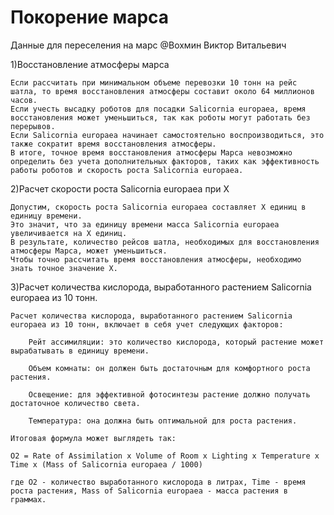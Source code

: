# Покорение марса
Данные для переселения на марс @Вохмин Виктор Витальевич

1)Восстановление атмосферы марса
```  Время восстановления атмосферы Марса зависит от массы планеты и объема перевозки на шатле Salicornia europaea. 
Если рассчитать при минимальном объеме перевозки 10 тонн на рейс шатла, то время восстановления атмосферы составит около 64 миллионов часов.
Если учесть высадку роботов для посадки Salicornia europaea, время восстановления может уменьшиться, так как роботы могут работать без перерывов. 
Если Salicornia europaea начинает самостоятельно воспроизводиться, это также сократит время восстановления атмосферы.
В итоге, точное время восстановления атмосферы Марса невозможно определить без учета дополнительных факторов, таких как эффективность работы роботов и скорость роста Salicornia europaea.
```
2)Расчет скорости роста Salicornia europaea при X
```
Допустим, скорость роста Salicornia europaea составляет X единиц в единицу времени. 
Это значит, что за единицу времени масса Salicornia europaea увеличивается на X единиц. 
В результате, количество рейсов шатла, необходимых для восстановления атмосферы Марса, может уменьшиться. 
Чтобы точно рассчитать время восстановления атмосферы, необходимо знать точное значение X.
```
3)Расчет количества кислорода, выработанного растением Salicornia europaea из 10 тонн.
```
Расчет количества кислорода, выработанного растением Salicornia europaea из 10 тонн, включает в себя учет следующих факторов:

    Рейт ассимиляции: это количество кислорода, который растение может вырабатывать в единицу времени.

    Объем комнаты: он должен быть достаточным для комфортного роста растения.

    Освещение: для эффективной фотосинтезы растение должно получать достаточное количество света.

    Температура: она должна быть оптимальной для роста растения.

Итоговая формула может выглядеть так:

O2 = Rate of Assimilation x Volume of Room x Lighting x Temperature x Time x (Mass of Salicornia europaea / 1000)

где O2 - количество выработанного кислорода в литрах, Time - время роста растения, Mass of Salicornia europaea - масса растения в граммах.
```
